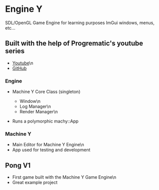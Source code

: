 # Engine Y 
SDL/OpenGL Game Engine for learning purposes
ImGui windows, menus, etc...

## Built with the help of Progrematic's youtube series
 - [Youtube](https://www.youtube.com/@Progrematic)\n
 - [GitHub](https://github.com/progrematic)

### Engine
 - Machine Y Core Class (singleton)
    - Window\n
    - Log Manager\n
    - Render Manager\n
    
 - Runs a polymorphic machy::App

### Machine Y
 - Main Editor for Machine Y Engine\n
 - App used for testing and development


## Pong V1
 - First game built with the Machine Y Game Engine\n
 - Great example project